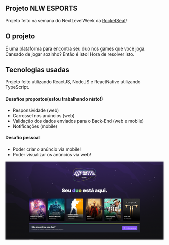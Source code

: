 ## Projeto NLW ESPORTS
Projeto feito na semana do NextLevelWeek da [RocketSeat](https://www.rocketseat.com.br/)!

## O projeto
É uma plataforma para encontra seu duo nos games que você joga.
Cansado de jogar sozinho? Então é isto! Hora de resolver isto.

## Tecnologias usadas
Projeto feito utilizando ReactJS, NodeJS e ReactNative utilizando TypeScript.

#### Desafios propostos(estou trabalhando nisto!)
- Responsividade (web)
- Carrossel nos anúncios (web)
- Validação dos dados enviados para o Back-End (web e mobile)
- Notificações (mobile)

#### Desafio pessoal
- Poder criar o anúncio via mobile!
- Poder visualizar os anúncios via web!

![NLW versão Web](projetowebesports.png)

